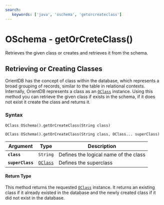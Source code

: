 ```yaml
---
search:
   keywords: ['java', 'oschema', 'getorcreateclass']
---
```


# OSchema - getOrCreteClass()

Retrieves the given class or creates and retrieves it from the schema.

## Retrieving or Creating Classes

OrientDB has the concept of class within the database, which represents a broad grouping of records, similar to the table in relational contexts.  Internally, OrientDB represents a class as an [`OClass`](../OClass.md) instance.   Using this method you can retrieve the given class if exists in the schema, if it does not exist it create the class and returns it. 

### Syntax

```
OClass OSchema().getOrCreateClass(String class)

OClass OSchema().getOrCreateClass(String class, OClass... superClass)
```

| Argument | Type | Description |
|---|---|---|
| **`class`** | `String` | Defines the logical name of the class|
| **`superClass`** | [`OClass`](../OClass.md) | Defines the superclass |

#### Return Type

This method returns the requested [`OClass`](../OClass.md) instance.  It returns an existing class if it already existed in the database and the newly created class if it did not exist in the database.

